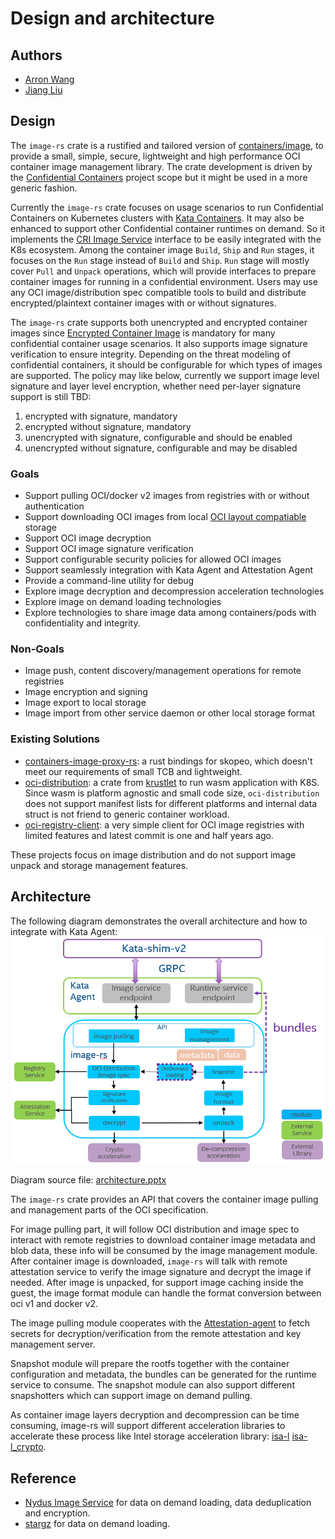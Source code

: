 # Design and architecture

## Authors
 * [Arron Wang](https://github.com/arronwy)
 * [Jiang Liu](https://github.com/jiangliu)

## Design
The `image-rs` crate is a rustified and tailored version of [containers/image](https://github.com/containers/image),
to provide a small, simple, secure, lightweight and high performance OCI container image management library.
The crate development is driven by the [Confidential Containers](https://github.com/confidential-containers)
project scope but it might be used in a more generic fashion.

Currently the `image-rs` crate focuses on usage scenarios to run Confidential Containers on Kubernetes clusters with
[Kata Containers](https://katacontainers.io/). It may also be enhanced to support other Confidential container runtimes
on demand. So it implements the
[CRI Image Service](https://github.com/kubernetes/cri-api/blob/4d83b9bd4e13b76ae8cbb317f6515cb84effa5d2/pkg/apis/runtime/v1/api.proto#L137)
interface to be easily integrated with the K8s ecosystem. Among the container image `Build`, `Ship` and `Run` stages,
it focuses on the `Run` stage instead of `Build` and `Ship`. `Run` stage will mostly cover `Pull` and `Unpack`
operations, which will provide interfaces to prepare container images for running in a confidential environment.
Users may use any OCI image/distribution spec compatible tools to build and distribute
encrypted/plaintext container images with or without signatures.

The `image-rs` crate supports both unencrypted and encrypted container images since
[Encrypted Container Image](https://github.com/opencontainers/artifacts/pull/15)
is mandatory for many confidential container usage scenarios. It also supports image signature verification to ensure
integrity. Depending on the threat modeling of confidential containers, it should be configurable for which types of
images are supported. The policy may like below, currently we support image level signature and layer level encryption,
whether need per-layer signature support is still TBD:

 1. encrypted with signature, mandatory
 2. encrypted without signature, mandatory
 3. unencrypted with signature, configurable and should be enabled
 4. unencrypted without signature, configurable and may be disabled

### Goals
 * Support pulling OCI/docker v2 images from registries with or without authentication
 * Support downloading OCI images from local [OCI layout compatiable](https://github.com/opencontainers/image-spec/blob/main/image-layout.md) storage
 * Support OCI image decryption
 * Support OCI image signature verification
 * Support configurable security policies for allowed OCI images
 * Support seamlessly integration with Kata Agent and Attestation Agent
 * Provide a command-line utility for debug
 * Explore image decryption and decompression acceleration technologies
 * Explore image on demand loading technologies
 * Explore technologies to share image data among containers/pods with confidentiality and integrity.


### Non-Goals
 * Image push, content discovery/management operations for remote registries
 * Image encryption and signing
 * Image export to local storage
 * Image import from other service daemon or other local storage format


### Existing Solutions
 * [containers-image-proxy-rs](https://github.com/containers/containers-image-proxy-rs): a rust bindings for skopeo,
   which doesn't meet our requirements of small TCB and lightweight.
 * [oci-distribution](https://github.com/krustlet/oci-distribution): a crate from
   [krustlet](https://github.com/krustlet/krustlet) to run wasm application with K8S. Since wasm is platform agnostic
   and small code size, `oci-distribution` does not support manifest lists for different platforms and internal data
   struct is not friend to generic container workload.
 * [oci-registry-client](https://github.com/ecarrara/oci-registry-client): a very simple client for OCI image registries
   with limited features and latest commit is one and half years ago.

These projects focus on image distribution and do not support image unpack and storage management features.

## Architecture
The following diagram demonstrates the overall architecture and how to
integrate with Kata Agent:
![Architecture](images/architecture.png)

Diagram source file: [architecture.pptx](images/architecture.pptx)

The `image-rs` crate provides an API that covers the container image pulling and management parts of the OCI specification.

For image pulling part, it will follow OCI distribution and image spec to
interact with remote registries to download container image metadata
and blob data, these info will be consumed by the image management module.
After container image is downloaded, `image-rs` will talk with remote
attestation service to verify the image signature and decrypt the image
if needed. After image is unpacked, for support image caching inside the guest,
the image format module can handle the format conversion between oci v1 and docker v2.

The image pulling module cooperates with the
[Attestation-agent](../../attestation-agent)
to fetch secrets for decryption/verification from the remote attestation and key management server.

Snapshot module will prepare the rootfs together with the container
configuration and metadata, the bundles can be generated for the
runtime service to consume. The snapshot module can also support different
snapshotters which can support image on demand pulling.

As container image layers decryption and decompression can be time consuming,
image-rs will support different acceleration libraries to accelerate these process
like Intel storage acceleration library:
[isa-l](https://github.com/intel/isa-l)
[isa-l_crypto](https://github.com/intel/isa-l_crypto).


## Reference
 * [Nydus Image Service](https://github.com/dragonflyoss/image-service) for data on demand loading, data deduplication and encryption.
 * [stargz](https://github.com/containerd/stargz-snapshotter) for data on demand loading.
